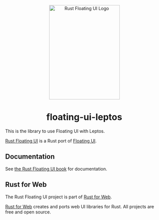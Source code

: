 <p align="center">
    <a href="../../logo.svg">
        <img src="../../logo.svg" width="225" height="300" alt="Rust Floating UI Logo">
    </a>
</p>

<h1 align="center">floating-ui-leptos</h1>

This is the library to use Floating UI with Leptos.

[Rust Floating UI](https://github.com/RustForWeb/floating-ui) is a Rust port of [Floating UI](https://floating-ui.com).

## Documentation

See [the Rust Floating UI book](https://floating-ui.rustforweb.org/) for documentation.

## Rust for Web

The Rust Floating UI project is part of [Rust for Web](https://github.com/RustForWeb).

[Rust for Web](https://github.com/RustForWeb) creates and ports web UI libraries for Rust. All projects are free and open source.
